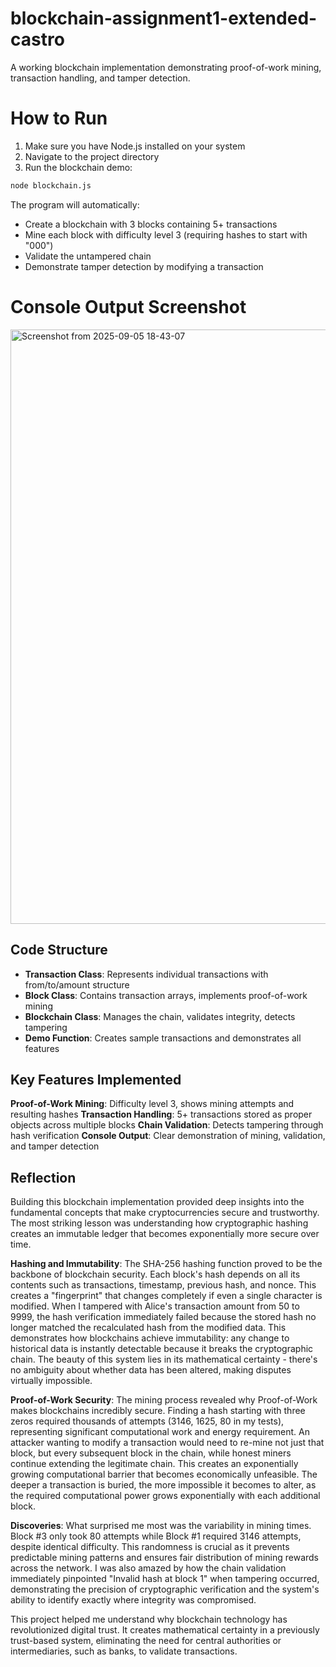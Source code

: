 # blockchain-assignment1-extended-castro

A working blockchain implementation demonstrating proof-of-work mining, transaction handling, and tamper detection.

# How to Run

1. Make sure you have Node.js installed on your system
2. Navigate to the project directory
3. Run the blockchain demo:

```bash
node blockchain.js
```

The program will automatically:
- Create a blockchain with 3 blocks containing 5+ transactions
- Mine each block with difficulty level 3 (requiring hashes to start with "000")
- Validate the untampered chain
- Demonstrate tamper detection by modifying a transaction

# Console Output Screenshot

<img width="1171" height="951" alt="Screenshot from 2025-09-05 18-43-07" src="https://github.com/user-attachments/assets/9b52097e-6ccc-4ae6-bd25-8e612a42cf48" />

## Code Structure

- **Transaction Class**: Represents individual transactions with from/to/amount structure
- **Block Class**: Contains transaction arrays, implements proof-of-work mining
- **Blockchain Class**: Manages the chain, validates integrity, detects tampering
- **Demo Function**: Creates sample transactions and demonstrates all features

## Key Features Implemented

**Proof-of-Work Mining**: Difficulty level 3, shows mining attempts and resulting hashes
**Transaction Handling**: 5+ transactions stored as proper objects across multiple blocks 
**Chain Validation**: Detects tampering through hash verification 
**Console Output**: Clear demonstration of mining, validation, and tamper detection 

## Reflection

Building this blockchain implementation provided deep insights into the fundamental concepts that make cryptocurrencies secure and trustworthy. The most striking lesson was understanding how cryptographic hashing creates an immutable ledger that becomes exponentially more secure over time.

**Hashing and Immutability**: 
The SHA-256 hashing function proved to be the backbone of blockchain security. Each block's hash depends on all its contents such as transactions, timestamp, previous hash, and nonce. This creates a "fingerprint" that changes completely if even a single character is modified. When I tampered with Alice's transaction amount from 50 to 9999, the hash verification immediately failed because the stored hash no longer matched the recalculated hash from the modified data. This demonstrates how blockchains achieve immutability: any change to historical data is instantly detectable because it breaks the cryptographic chain. The beauty of this system lies in its mathematical certainty - there's no ambiguity about whether data has been altered, making disputes virtually impossible.

**Proof-of-Work Security**: 
The mining process revealed why Proof-of-Work makes blockchains incredibly secure. Finding a hash starting with three zeros required thousands of attempts (3146, 1625, 80 in my tests), representing significant computational work and energy requirement. An attacker wanting to modify a transaction would need to re-mine not just that block, but every subsequent block in the chain, while honest miners continue extending the legitimate chain. This creates an exponentially growing computational barrier that becomes economically unfeasible. The deeper a transaction is buried, the more impossible it becomes to alter, as the required computational power grows exponentially with each additional block.

**Discoveries**:
What surprised me most was the variability in mining times. Block #3 only took 80 attempts while Block #1 required 3146 attempts, despite identical difficulty. This randomness is crucial as it prevents predictable mining patterns and ensures fair distribution of mining rewards across the network. I was also amazed by how the chain validation immediately pinpointed "Invalid hash at block 1" when tampering occurred, demonstrating the precision of cryptographic verification and the system's ability to identify exactly where integrity was compromised.

This project helped me understand why blockchain technology has revolutionized digital trust. It creates mathematical certainty in a previously trust-based system, eliminating the need for central authorities or intermediaries, such as banks, to validate transactions.
